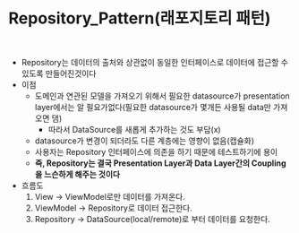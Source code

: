 # Repository_Pattern(래포지토리 패턴)

<br>

* Repository는 데이터의 출처와 상관없이 동일한 인터페이스로 데이터에 접근할 수 있도록 만들어진것이다
* 이점
  * 도메인과 연관된 모델을 가져오기 위해서 필요한 datasource가 presentation layer에서는 알 필요가없다(필요한 datasource가 몇개든 사용될 data만 가져오면 댐)
    * 따라서 DataSource를 새롭게 추가하는 것도 부담(x)
  * datasource가 변경이 되더라도 다른 계층에는 영향이 없음(캡슐화)
  * 사용자는 Repository 인터페이스에 의존을 하기 때문에 테스트하기에 용이
  * **즉, Repository는 결국 Presentation Layer과 Data Layer간의 Coupling을 느슨하게 해주는 것이다**
* 흐름도
  1. View -> ViewModel로만 데이터를 가져온다.
  2. ViewModel -> Repository로 데이터 접근한다.
  3. Repository -> DataSource(local/remote)로 부터 데이터를 요청한다.